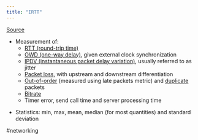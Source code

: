 ```yaml
---
title: "IRTT"
---
```

[Source](https://github.com/heistp/irtt)
* Measurement of:
    -   [RTT (round-trip time)](https://en.wikipedia.org/wiki/Round-trip_delay_time)
    -   [OWD (one-way delay)](https://en.wikipedia.org/wiki/End-to-end_delay), given external clock synchronization
    -   [IPDV (instantaneous packet delay variation)](https://en.wikipedia.org/wiki/Packet_delay_variation), usually referred to as jitter
    -   [Packet loss](https://en.wikipedia.org/wiki/Packet_loss), with upstream and downstream differentiation
    -   [Out-of-order](https://en.wikipedia.org/wiki/Out-of-order_delivery) (measured using late packets metric) and [duplicate](https://wiki.wireshark.org/DuplicatePackets) packets
    -   [Bitrate](https://en.wikipedia.org/wiki/Bit_rate)
    -   Timer error, send call time and server processing time
-   Statistics: min, max, mean, median (for most quantities) and standard deviation

#networking 
